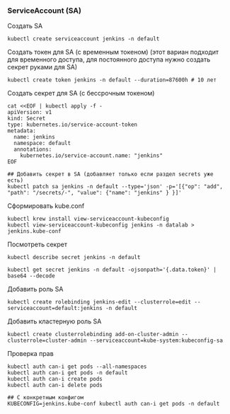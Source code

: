 ### ServiceAccount (SA)
Создать SA
```
kubectl create serviceaccount jenkins -n default
```
Создать токен для SA (с временным токеном) (этот вариан подходит для временного доступа, для постоянного доступа нужно создать секрет руками для SA)
```
kubectl create token jenkins -n default --duration=87600h # 10 лет
```
Создать секрет для SA (с бессрочным токеном)
```
cat <<EOF | kubectl apply -f -
apiVersion: v1
kind: Secret
type: kubernetes.io/service-account-token
metadata:
  name: jenkins
  namespace: default
  annotations:
    kubernetes.io/service-account.name: "jenkins"
EOF

## Добавить секрет в SA (добавляет только если раздел secrets уже есть)
kubectl patch sa jenkins -n default --type='json' -p='[{"op": "add", "path": "/secrets/-", "value": {"name": "jenkins" } }]'
```

Сформировать kube.conf
```
kubectl krew install view-serviceaccount-kubeconfig
kubectl view-serviceaccount-kubeconfig jenkins -n datalab > jenkins.kube-conf
```


Посмотреть секрет
```
kubectl describe secret jenkins -n default

kubectl get secret jenkins -n default -ojsonpath='{.data.token}' | base64 --decode
```

Добавить роль SA
```
kubectl create rolebinding jenkins-edit --clusterrole=edit --serviceaccount=default:jenkins -n default
```

Добавить кластерную роль SA
```
kubectl create clusterrolebinding add-on-cluster-admin --clusterrole=cluster-admin --serviceaccount=kube-system:kubeconfig-sa
```

Проверка прав
```
kubectl auth can-i get pods --all-namespaces
kubectl auth can-i get pods -n default
kubectl auth can-i create pods
kubectl auth can-i delete pods

## С конкретным конфигом 
KUBECONFIG=jenkins.kube-conf kubectl auth can-i get pods -n default
```
